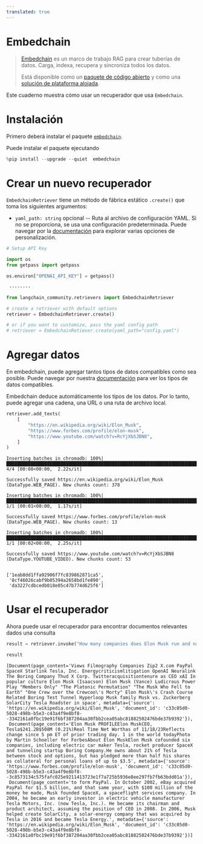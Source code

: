 ```yaml
---
translated: true
---
```


# Embedchain

>[Embedchain](https://github.com/embedchain/embedchain) es un marco de trabajo RAG para crear tuberías de datos. Carga, indexa, recupera y sincroniza todos los datos.
>
>Está disponible como un [paquete de código abierto](https://github.com/embedchain/embedchain) y como una [solución de plataforma alojada](https://app.embedchain.ai/).

Este cuaderno muestra cómo usar un recuperador que usa `Embedchain`.

# Instalación

Primero deberá instalar el paquete [`embedchain`](https://pypi.org/project/embedchain/).

Puede instalar el paquete ejecutando

```python
%pip install --upgrade --quiet  embedchain
```

# Crear un nuevo recuperador

`EmbedchainRetriever` tiene un método de fábrica estático `.create()` que toma los siguientes argumentos:

* `yaml_path: string` opcional -- Ruta al archivo de configuración YAML. Si no se proporciona, se usa una configuración predeterminada. Puede navegar por la [documentación](https://docs.embedchain.ai/) para explorar varias opciones de personalización.

```python
# Setup API Key

import os
from getpass import getpass

os.environ["OPENAI_API_KEY"] = getpass()
```

```output
 ········
```

```python
from langchain_community.retrievers import EmbedchainRetriever

# create a retriever with default options
retriever = EmbedchainRetriever.create()

# or if you want to customize, pass the yaml config path
# retriever = EmbedchainRetiever.create(yaml_path="config.yaml")
```

# Agregar datos

En embedchain, puede agregar tantos tipos de datos compatibles como sea posible. Puede navegar por nuestra [documentación](https://docs.embedchain.ai/) para ver los tipos de datos compatibles.

Embedchain deduce automáticamente los tipos de los datos. Por lo tanto, puede agregar una cadena, una URL o una ruta de archivo local.

```python
retriever.add_texts(
    [
        "https://en.wikipedia.org/wiki/Elon_Musk",
        "https://www.forbes.com/profile/elon-musk",
        "https://www.youtube.com/watch?v=RcYjXbSJBN8",
    ]
)
```

```output
Inserting batches in chromadb: 100%|████████████████████████████████████████████████████████████████████████████████████████████████████████████████| 4/4 [00:08<00:00,  2.22s/it]

Successfully saved https://en.wikipedia.org/wiki/Elon_Musk (DataType.WEB_PAGE). New chunks count: 378

Inserting batches in chromadb: 100%|████████████████████████████████████████████████████████████████████████████████████████████████████████████████| 1/1 [00:01<00:00,  1.17s/it]

Successfully saved https://www.forbes.com/profile/elon-musk (DataType.WEB_PAGE). New chunks count: 13

Inserting batches in chromadb: 100%|████████████████████████████████████████████████████████████████████████████████████████████████████████████████| 1/1 [00:02<00:00,  2.25s/it]

Successfully saved https://www.youtube.com/watch?v=RcYjXbSJBN8 (DataType.YOUTUBE_VIDEO). New chunks count: 53


```

```output
['1eab8dd1ffa92906f7fc839862871ca5',
 '8cf46026cabf9b05394a2658bd1fe890',
 'da3227cdbcedb018e05c47b774d625f6']
```

# Usar el recuperador

Ahora puede usar el recuperador para encontrar documentos relevantes dados una consulta

```python
result = retriever.invoke("How many companies does Elon Musk run and name those?")
```

```python
result
```

```output
[Document(page_content='Views Filmography Companies Zip2 X.com PayPal SpaceX Starlink Tesla, Inc. Energycriticismlitigation OpenAI Neuralink The Boring Company Thud X Corp. Twitteracquisitiontenure as CEO xAI In popular culture Elon Musk (Isaacson) Elon Musk (Vance) Ludicrous Power Play "Members Only" "The Platonic Permutation" "The Musk Who Fell to Earth" "One Crew over the Crewcoo\'s Morty" Elon Musk\'s Crash Course Related Boring Test Tunnel Hyperloop Musk family Musk vs. Zuckerberg SolarCity Tesla Roadster in space', metadata={'source': 'https://en.wikipedia.org/wiki/Elon_Musk', 'document_id': 'c33c05d0-5028-498b-b5e3-c43a4f9e8bf8--3342161a0fbc19e91f6bf387204aa30fbb2cea05abc81882502476bde37b9392'}),
 Document(page_content='Elon Musk PROFILEElon MuskCEO, Tesla$241.2B$508M (0.21%)Real Time Net Worthas of 11/18/23Reflects change since 5 pm ET of prior trading day. 1 in the world todayPhoto by Martin Schoeller for ForbesAbout Elon MuskElon Musk cofounded six companies, including electric car maker Tesla, rocket producer SpaceX and tunneling startup Boring Company.He owns about 21% of Tesla between stock and options, but has pledged more than half his shares as collateral for personal loans of up to $3.5', metadata={'source': 'https://www.forbes.com/profile/elon-musk', 'document_id': 'c33c05d0-5028-498b-b5e3-c43a4f9e8bf8--3c8573134c575fafc025e9211413723e1f7a725b5936e8ee297fb7fb63bdd01a'}),
 Document(page_content='to form PayPal. In October 2002, eBay acquired PayPal for $1.5 billion, and that same year, with $100 million of the money he made, Musk founded SpaceX, a spaceflight services company. In 2004, he became an early investor in electric vehicle manufacturer Tesla Motors, Inc. (now Tesla, Inc.). He became its chairman and product architect, assuming the position of CEO in 2008. In 2006, Musk helped create SolarCity, a solar-energy company that was acquired by Tesla in 2016 and became Tesla Energy.', metadata={'source': 'https://en.wikipedia.org/wiki/Elon_Musk', 'document_id': 'c33c05d0-5028-498b-b5e3-c43a4f9e8bf8--3342161a0fbc19e91f6bf387204aa30fbb2cea05abc81882502476bde37b9392'})]
```
